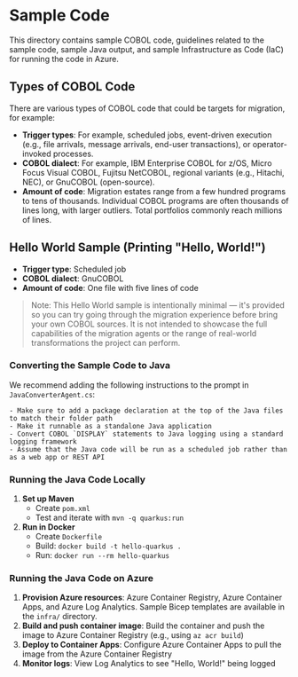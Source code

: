 # Sample Code

This directory contains sample COBOL code, guidelines related to the sample code, sample Java output, and sample Infrastructure as Code (IaC) for running the code in Azure.

## Types of COBOL Code

There are various types of COBOL code that could be targets for migration, for example:

- **Trigger types**: For example, scheduled jobs, event-driven execution (e.g., file arrivals, message arrivals, end-user transactions), or operator-invoked processes.
- **COBOL dialect**: For example, IBM Enterprise COBOL for z/OS, Micro Focus Visual COBOL, Fujitsu NetCOBOL, regional variants (e.g., Hitachi, NEC), or GnuCOBOL (open-source).
- **Amount of code**: Migration estates range from a few hundred programs to tens of thousands. Individual COBOL programs are often thousands of lines long, with larger outliers. Total portfolios commonly reach millions of lines.

## Hello World Sample (Printing "Hello, World!")

- **Trigger type**: Scheduled job
- **COBOL dialect**: GnuCOBOL
- **Amount of code**: One file with five lines of code

> Note: This Hello World sample is intentionally minimal — it's provided so you can try going through the migration experience before bring your own COBOL sources. It is not intended to showcase the full capabilities of the migration agents or the range of real-world transformations the project can perform.

### Converting the Sample Code to Java
We recommend adding the following instructions to the prompt in `JavaConverterAgent.cs`:
```
- Make sure to add a package declaration at the top of the Java files to match their folder path
- Make it runnable as a standalone Java application
- Convert COBOL `DISPLAY` statements to Java logging using a standard logging framework
- Assume that the Java code will be run as a scheduled job rather than as a web app or REST API
```

### Running the Java Code Locally
1. **Set up Maven**
   - Create `pom.xml`
   - Test and iterate with `mvn -q quarkus:run`
2. **Run in Docker**
   - Create `Dockerfile`
   - Build: `docker build -t hello-quarkus .`
   - Run: `docker run --rm hello-quarkus`

### Running the Java Code on Azure
1. **Provision Azure resources**: Azure Container Registry, Azure Container Apps, and Azure Log Analytics. Sample Bicep templates are available in the `infra/` directory.
2. **Build and push container image**: Build the container and push the image to Azure Container Registry (e.g., using `az acr build`)
3. **Deploy to Container Apps**: Configure Azure Container Apps to pull the image from the Azure Container Registry
4. **Monitor logs**: View Log Analytics to see "Hello, World!" being logged
